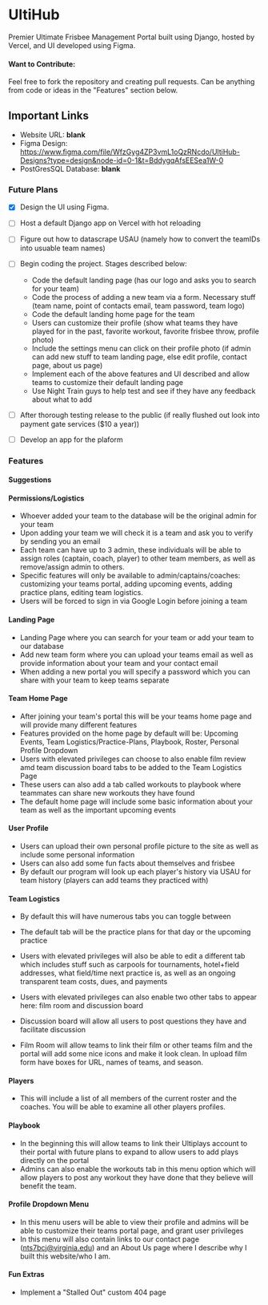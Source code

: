 # UltiHub
Premier Ultimate Frisbee Management Portal built using Django, hosted by Vercel, and UI developed using Figma.

#### Want to Contribute:
Feel free to fork the repository and creating pull requests. Can be anything from code or ideas in the "Features" section below.

## Important Links
* Website URL: __blank__
* Figma Design: https://www.figma.com/file/WfzGyg4ZP3vmL1oQzRNcdo/UltiHub-Designs?type=design&node-id=0-1&t=BddygqAfsEESea1W-0
* PostGresSQL Database: __blank__

### Future Plans
- [x] Design the UI using Figma.

- [ ] Host a default Django app on Vercel with hot reloading

- [ ] Figure out how to datascrape USAU (namely how to convert the teamIDs into usuable team names)

- [ ] Begin coding the project. Stages described below:
    - Code the default landing page (has our logo and asks you to search for your team)
    - Code the process of adding a new team via a form. Necessary stuff (team name, point of contacts email, team password, team logo)
    - Code the default landing home page for the team
    - Users can customize their profile (show what teams they have played for in the past, favorite workout, favorite frisbee throw, profile photo)
    - Include the settings menu can click on their profile photo (if admin can add new stuff to team landing page, else edit profile, contact page, about us page)
    - Implement each of the above features and UI described and allow teams to customize their default landing page
    - Use Night Train guys to help test and see if they have any feedback about what to add

- [ ] After thorough testing release to the public (if really flushed out look into payment gate services ($10 a year))

- [ ] Develop an app for the plaform

### Features

#### Suggestions

#### Permissions/Logistics
* Whoever added your team to the database will be the original admin for your team
* Upon adding your team we will check it is a team and ask you to verify by sending you an email
* Each team can have up to 3 admin, these individuals will be able to assign roles (captain, coach, player) to other team members,
as well as remove/assign admin to others.
* Specific features will only be available to admin/captains/coaches: customizing your teams portal, adding upcoming events, adding practice plans, editing team logistics.
* Users will be forced to sign in via Google Login before joining a team

#### Landing Page
* Landing Page where you can search for your team or add your team to our database
* Add new team form where you can upload your teams email as well as provide information about your team and your contact email
* When adding a new portal you will specify a password which you can share with your team to keep teams separate

#### Team Home Page
* After joining your team's portal this will be your teams home page and will provide many different features
* Features provided on the home page by default will be: Upcoming Events, Team Logistics/Practice-Plans, Playbook, Roster, Personal Profile Dropdown
* Users with elevated privileges can choose to also enable film review amd team discussion board tabs to be added to the Team Logistics Page
* These users can also add a tab called workouts to playbook where teammates can share new workouts they have found
* The default home page will include some basic information about your team as well as the important upcoming events

#### User Profile
* Users can upload their own personal profile picture to the site as well as include some personal information
* Users can also add some fun facts about themselves and frisbee
* By default our program will look up each player's history via USAU for team history (players can add teams they practiced with)

#### Team Logistics
* By default this will have numerous tabs you can toggle between
* The default tab will be the practice plans for that day or the upcoming practice
* Users with elevated privileges will also be able to edit a different tab which includes stuff such as carpools for tournaments, 
hotel+field addresses, what field/time next practice is, as well as an ongoing transparent team costs, dues, and payments

* Users with elevated privileges can also enable two other tabs to appear here: film room and discussion board
* Discussion board will allow all users to post questions they have and facilitate discussion
* Film Room will allow teams to link their film or other teams film and the portal will add some nice icons and make it look clean. In upload film form have boxes for URL, names of teams, and season.

#### Players
* This will include a list of all members of the current roster and the coaches. You will be able to examine all other players profiles.

#### Playbook
* In the beginning this will allow teams to link their Ultiplays account to their portal with future plans to expand to allow users to
add plays directly on the portal
* Admins can also enable the workouts tab in this menu option which will allow players to post any workout they have done that
they believe will benefit the team.

#### Profile Dropdown Menu
* In this menu users will be able to view their profile and admins will be able to customize their teams portal page, and grant user privileges
* In this menu will also contain links to our contact page (nts7bcj@virginia.edu) and an About Us page where I describe why I built this website/who I am.

#### Fun Extras
* Implement a "Stalled Out" custom 404 page
